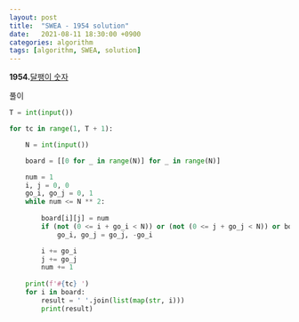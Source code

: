 ```yaml
---
layout: post
title:  "SWEA - 1954 solution"
date:   2021-08-11 18:30:00 +0900
categories: algorithm
tags: [algorithm, SWEA, solution]
---
```

**1954.**[달팽이 숫자](https://swexpertacademy.com/main/code/problem/problemDetail.do?contestProbId=AV5PobmqAPoDFAUq&categoryId=AV5PobmqAPoDFAUq&categoryType=CODE&problemTitle=1954&orderBy=FIRST_REG_DATETIME&selectCodeLang=ALL&select-1=&pageSize=10&pageIndex=1)

풀이

```python
T = int(input())

for tc in range(1, T + 1):

    N = int(input())

    board = [[0 for _ in range(N)] for _ in range(N)]

    num = 1
    i, j = 0, 0
    go_i, go_j = 0, 1    
    while num <= N ** 2:
        
        board[i][j] = num
        if (not (0 <= i + go_i < N)) or (not (0 <= j + go_j < N)) or board[i + go_i][j + go_j] != 0:           
            go_i, go_j = go_j, -go_i

        i += go_i
        j += go_j
        num += 1
    
    print(f'#{tc} ')
    for i in board:
        result = ' '.join(list(map(str, i)))
        print(result)
```

